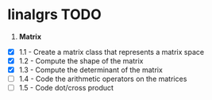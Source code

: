 # linalgrs TODO

1. **Matrix**
  - [x] 1.1 - Create a matrix class that represents a matrix space
  - [x] 1.2 - Compute the shape of the matrix
  - [x] 1.3 - Compute the determinant of the matrix
  - [ ] 1.4 - Code the arithmetic operators on the matrices
  - [ ] 1.5 - Code dot/cross product